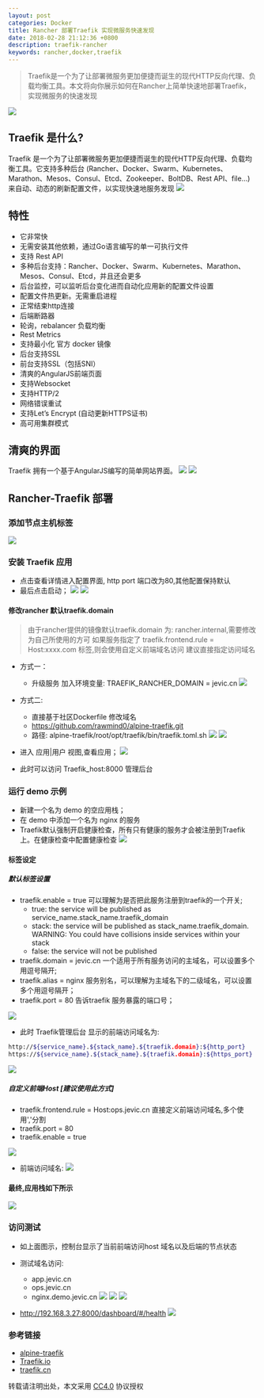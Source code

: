 ```yaml
---
layout: post
categories: Docker
title: Rancher 部署Traefik 实现微服务快速发现 
date: 2018-02-28 21:12:36 +0800
description: traefik-rancher
keywords: rancher,docker,traefik
---
```


>Traefik是一个为了让部署微服务更加便捷而诞生的现代HTTP反向代理、负载均衡工具。本文将向你展示如何在Rancher上简单快速地部署Traefik，实现微服务的快速发现

![](https://docs.traefik.io/img/traefik.logo.png)

## Traefik 是什么?
Traefik 是一个为了让部署微服务更加便捷而诞生的现代HTTP反向代理、负载均衡工具。它支持多种后台 (Rancher、Docker、Swarm、Kubernetes、Marathon、Mesos、Consul、Etcd、Zookeeper、BoltDB、Rest API、file…) 来自动、动态的刷新配置文件，以实现快速地服务发现
![](https://docs.traefik.io/img/architecture.png)
## 特性
- 它非常快
- 无需安装其他依赖，通过Go语言编写的单一可执行文件
- 支持 Rest API
- 多种后台支持：Rancher、Docker、Swarm、Kubernetes、Marathon、Mesos、Consul、Etcd，并且还会更多
- 后台监控，可以监听后台变化进而自动化应用新的配置文件设置
- 配置文件热更新。无需重启进程
- 正常结束http连接
- 后端断路器
- 轮询，rebalancer 负载均衡
- Rest Metrics
- 支持最小化 官方 docker 镜像
- 后台支持SSL
- 前台支持SSL（包括SNI）
- 清爽的AngularJS前端页面
- 支持Websocket
- 支持HTTP/2
- 网络错误重试
- 支持Let’s Encrypt (自动更新HTTPS证书)
- 高可用集群模式

## 清爽的界面
Traefik 拥有一个基于AngularJS编写的简单网站界面。
![](http://traefik.cn/frontend/images/web.frontend.png)
![](http://traefik.cn/frontend/images/traefik-health.png)

## Rancher-Traefik 部署
### 添加节点主机标签
![](https://raw.githubusercontent.com/jevic/images/master/docker/traefik-demo-01-02.png)
### 安装 Traefik 应用
- 点击查看详情进入配置界面, http port 端口改为80,其他配置保持默认
- 最后点击启动；
![](https://raw.githubusercontent.com/jevic/images/master/docker/traefik-demo-02.png)
![](https://raw.githubusercontent.com/jevic/images/master/docker/traefik-demo-03.png)
#### 修改rancher 默认traefik.domain 
>由于rancher提供的镜像默认traefik.domain 为: rancher.internal,需要修改为自己所使用的方可
>如果服务指定了 traefik.frontend.rule = Host:xxxx.com 标签,则会使用自定义前端域名访问
>建议直接指定访问域名

- 方式一：
    - 升级服务 加入环境变量: TRAEFIK_RANCHER_DOMAIN = jevic.cn
![](https://raw.githubusercontent.com/jevic/images/master/docker/traefik-demo-20.png)

- 方式二:
    - 直接基于社区Dockerfile 修改域名
    - https://github.com/rawmind0/alpine-traefik.git
    - 路径: alpine-traefik/root/opt/traefik/bin/traefik.toml.sh
![](https://raw.githubusercontent.com/jevic/images/master/docker/traefik-demo-21.png)
![](https://raw.githubusercontent.com/jevic/images/master/docker/traefik-demo-22.png)

- 进入 应用|用户 视图,查看应用；
![](https://raw.githubusercontent.com/jevic/images/master/docker/traefik-demo-04.png)
- 此时可以访问 Traefik_host:8000 管理后台

### 运行 demo 示例
- 新建一个名为 demo 的空应用栈；
- 在 demo 中添加一个名为 nginx 的服务
- Traefik默认强制开启健康检查，所有只有健康的服务才会被注册到Traefik上。在健康检查中配置健康检查
![](https://raw.githubusercontent.com/jevic/images/master/docker/traefik-demo-05.png)

#### 标签设定
##### 默认标签设置
- traefik.enable = true 可以理解为是否把此服务注册到traefik的一个开关;
    - true: the service will be published as service_name.stack_name.traefik_domain
    - stack: the service will be published as stack_name.traefik_domain. WARNING: You could have collisions inside services within your stack
    - false: the service will not be published
- traefik.domain = jevic.cn 一个适用于所有服务访问的主域名，可以设置多个用逗号隔开;
- traefik.alias = nginx 服务别名，可以理解为主域名下的二级域名，可以设置多个用逗号隔开；
- traefik.port = 80 告诉traefik 服务暴露的端口号；

![](https://raw.githubusercontent.com/jevic/images/master/docker/traefik-demo-06.png)

- 此时 Traefik管理后台 显示的前端访问域名为:

``` sh
http://${service_name}.${stack_name}.${traefik.domain}:${http_port}
https://${service_name}.${stack_name}.${traefik.domain}:${https_port}
```
![](https://raw.githubusercontent.com/jevic/images/master/docker/traefik-demo-07.png)

##### 自定义前端Host [建议使用此方式]
- traefik.frontend.rule = Host:ops.jevic.cn 直接定义前端访问域名,多个使用','分割
- traefik.port = 80
- traefik.enable = true

![](https://raw.githubusercontent.com/jevic/images/master/docker/traefik-demo-06-2.png)

- 前端访问域名:
![](https://raw.githubusercontent.com/jevic/images/master/docker/traefik-demo-07-02.png)

#### 最终,应用栈如下所示
![](https://raw.githubusercontent.com/jevic/images/master/docker/traefik-demo-11.png)

### 访问测试
- 如上面图示，控制台显示了当前前端访问host 域名以及后端的节点状态
- 测试域名访问:
    - app.jevic.cn
    - ops.jevic.cn
    - nginx.demo.jevic.cn
![](https://raw.githubusercontent.com/jevic/images/master/docker/traefik-demo-13.png)
![](https://raw.githubusercontent.com/jevic/images/master/docker/traefik-demo-12.png)
![](https://raw.githubusercontent.com/jevic/images/master/docker/traefik-demo-09.png)

- http://192.168.3.27:8000/dashboard/#/health
![](https://raw.githubusercontent.com/jevic/images/master/docker/traefik-demo-10.png)


### 参考链接
- [alpine-traefik](https://github.com/rawmind0/alpine-traefik/tree/master/rancher)
- [Traefik.io](https://docs.traefik.io/)
- [traefik.cn](https://docs.traefik.cn/)


转载请注明出处，本文采用 [CC4.0](http://creativecommons.org/licenses/by-nc-nd/4.0/) 协议授权
